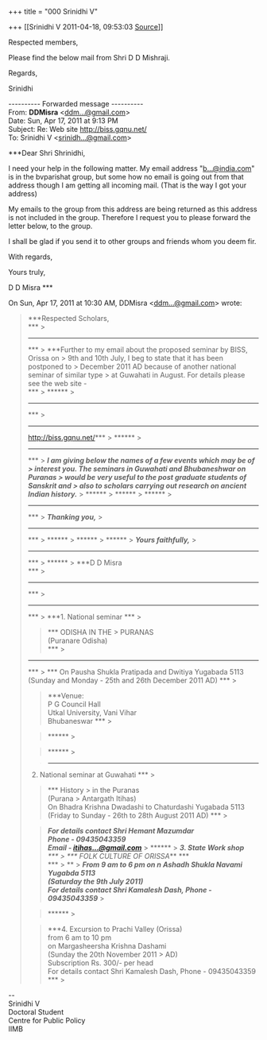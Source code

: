 +++
title = "000 Srinidhi V"

+++
[[Srinidhi V	2011-04-18, 09:53:03 [Source](https://groups.google.com/g/bvparishat/c/L7wf7MfS3Gw)]]



Respected members,

  

Please find the below mail from Shri D D Mishraji.

  

Regards,

Srinidhi

  

  

---------- Forwarded message ----------  
From: **DDMisra** \<[ddm...@gmail.com]()\>  
Date: Sun, Apr 17, 2011 at 9:13 PM  
Subject: Re: Web site <http://biss.gqnu.net/>  
To: Srinidhi V \<[srinidh...@gmail.com]()\>  
  
  
***Dear Shri Shrinidhi,  
  
I need your help in the following matter. My email address "[b...@india.com]()" is in the bvparishat group, but some how no email is going out from that address though I am getting all incoming mail. (That is the way I got your address)  
  
My emails to the group from this address are being returned as this address is not included in the group. Therefore I request you to please forward the letter below, to the group.  
  
I shall be glad if you send it to other groups and friends whom you deem fir.  
  
With regards,  
  
Yours truly,  
  
D D Misra ***  
  

On Sun, Apr 17, 2011 at 10:30 AM, DDMisra \<[ddm...@gmail.com]()\> wrote:  

> ***Respected Scholars,  
> *** >
> ***  
> *** >
> ***Further to my email about the proposed seminar by BISS, Orissa on > 9th and 10th July, I beg to state that it has been postponed to > December 2011 AD because of another national seminar of similar type > at Guwahati in August. For details please see the web site -  
> *** >
> ****** >
> ***  
> *** >
> ***
> http://biss.gqnu.net/*** >
> ****** >
> ***  
> *** >
> ***I am giving below the names of a few events which may be of > interest you. The seminars in Guwahati and Bhubaneshwar on Puranas > would be very useful to the post graduate students of Sanskrit and > also to scholars carrying out research on ancient Indian history.*** >
> ****** >
> ****** >
> ****** >
> ***  
> *** >
> ***Thanking you,*** >
> ***  
> *** >
> ****** >
> ****** >
> ****** >
> ***Yours faithfully,*** >
> ***  
> *** >
> ****** >
> ***D D Misra  
> *** >
> ***  
> *** >
> ***  
> *** >
> ***1. National seminar *** >
> 
> > 
> > *** ODISHA IN THE > PURANAS  
>  (Puranare Odisha)  
> *** >
> ***  
> *** >
> *** On Pausha Shukla Pratipada and Dwitiya Yugabada 5113  
> (Sunday and Monday - 25th and 26th December 2011 AD) *** >
> 
> > 
> > ***Venue:  
> P G Council Hall  
> Utkal University, Vani Vihar  
> Bhubaneswar *** >
> 
> > 
> > ****** >
> 
> > 
> > ****** >
> 
> > 
> > ***  
> 2. National seminar at Guwahati *** >
> 
> > 
> > *** History > in the Puranas  
>  (Purana > Antargath Itihas)  
> On Bhadra Krishna Dwadashi to Chaturdashi Yugabada 5113  
> (Friday to Sunday - 26th to 28th August 2011 AD) *** >
> 
> > 
> > ***For details contact Shri Hemant Mazumdar  
> Phone - 09435043359  
> Email - [itihas...@gmail.com]()*** >
> ****** >
> ***3. State Work shop**  
> *** >
> *** FOLK CULTURE OF ORISSA*** ***  
> *** >
> ** >
> ***From 9 am to 6 pm on n Ashadh Shukla Navami Yugabda 5113  
>  (Saturday the 9th July 2011)  
> For details contact Shri Kamalesh Dash, Phone - 09435043359*** >
> 
> > 
> > ****** >
> 
> > 
> > ***4. Excursion to Prachi Valley (Orissa)  
> from 6 am to 10 pm  
> on Margasheersha Krishna Dashami  
>  (Sunday the 20th November 2011 > AD)  
> Subscription Rs. 300/- per head  
> For details contact Shri Kamalesh Dash, Phone - 09435043359 *** >
> 
> > 
> > 

  

  
  
  
--  
Srinidhi V  
Doctoral Student  
Centre for Public Policy  
IIMB  

